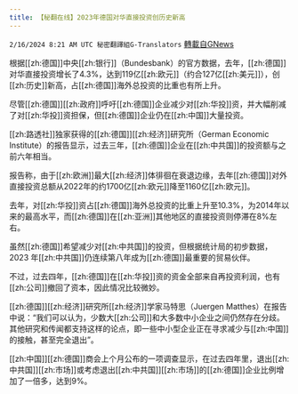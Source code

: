 ```yaml
---
title: 【秘翻在线】2023年德国对华直接投资创历史新高
---
```

`2/16/2024 8:21 AM UTC 秘密翻譯組G-Translators` [轉載自GNews](https://gnews.org/articles/2314211)

根据[[zh:德国]]中央[[zh:银行]]（Bundesbank）的官方数据，去年，[[zh:德国]]对华直接投资增长了4.3%，达到119亿[[zh:欧元]]（约合127亿[[zh:美元]]），创[[zh:历史]]新高，占[[zh:德国]]海外总投资的比重也有所上升。

尽管[[zh:德国]][[zh:政府]]呼吁[[zh:德国]]企业减少对[[zh:华投]]资，并大幅削减了对[[zh:华投]]资担保，但[[zh:德国]]企业仍在[[zh:中国]]大量投资。

[[zh:路透社]]独家获得的[[zh:德国]][[zh:经济]]研究所（German Economic Institute）的报告显示，过去三年，[[zh:德国]]企业在[[zh:中共国]]的投资额与之前六年相当。

报告称，由于[[zh:欧洲]]最大[[zh:经济]]体徘徊在衰退边缘，去年[[zh:德国]]对外直接投资总额从2022年的约1700亿[[zh:欧元]]降至1160亿[[zh:欧元]]。

去年，对[[zh:华投]]资占[[zh:德国]]海外总投资的比重上升至10.3%，为2014年以来的最高水平，而[[zh:德国]]在[[zh:亚洲]]其他地区的直接投资则停滞在8%左右。

虽然[[zh:德国]]希望减少对[[zh:中共国]]的投资，但根据统计局的初步数据，2023 年[[zh:中共国]]仍连续第八年成为[[zh:德国]]最重要的贸易伙伴。

不过，过去四年，[[zh:德国]]在[[zh:华投]]资的资金全部来自再投资利润，也有[[zh:公司]]撤回了资本，因此情况比较微妙。

[[zh:德国]][[zh:经济]]研究所[[zh:经济]]学家马特思（Juergen Matthes）在报告中说：“我们可以认为，少数大[[zh:公司]]和大多数中小企业之间仍然存在分歧。其他研究和传闻都支持这样的论点，即一些中小型企业正在寻求减少与[[zh:中国]]的接触，甚至完全退出”。

[[zh:中国]][[zh:德国]]商会上个月公布的一项调查显示，在过去四年里，退出[[zh:中共国]][[zh:市场]]或考虑退出[[zh:中共国]][[zh:市场]]的[[zh:德国]]企业比例增加了一倍多，达到9%。
